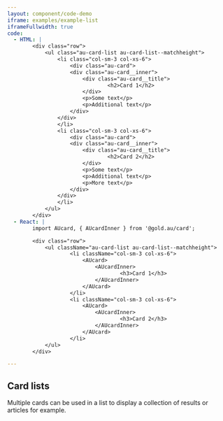 ```yaml
---
layout: component/code-demo
iframe: examples/example-list
iframeFullwidth: true
code:
  - HTML: |
        <div class="row">
            <ul class="au-card-list au-card-list--matchheight">
                <li class="col-sm-3 col-xs-6">
                    <div class="au-card">
                    <div class="au-card__inner">
                        <div class="au-card__title">
                                <h2>Card 1</h2>
                        </div>
                        <p>Some text</p>
                        <p>Additional text</p>
                    </div>
                </div>
                </li>
                <li class="col-sm-3 col-xs-6">
                    <div class="au-card">
                    <div class="au-card__inner">
                        <div class="au-card__title">
                                <h2>Card 2</h2>
                        </div>
                        <p>Some text</p>
                        <p>Additional text</p>
                        <p>More text</p>
                    </div>
                </div>
                </li>
            </ul>
        </div>
  - React: |
        import AUcard, { AUcardInner } from '@gold.au/card';

        <div class="row">
            <ul className="au-card-list au-card-list--matchheight">
                    <li className="col-sm-3 col-xs-6">
                        <AUcard>
                            <AUcardInner>
                                    <h3>Card 1</h3>
                            </AUcardInner>
                        </AUcard>
                    </li>
                    <li className="col-sm-3 col-xs-6">
                        <AUcard>
                            <AUcardInner>
                                    <h3>Card 2</h3>
                            </AUcardInner>
                        </AUcard>
                    </li>
            </ul>
        </div>

---
```

## Card lists

Multiple cards can be used in a list to display a collection of results or articles for example.
